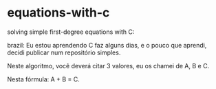 # equations-with-c
solving simple first-degree equations with C:

brazil:
Eu estou aprendendo C faz alguns dias, e o pouco que aprendi, decidi publicar num repositório simples.

Neste algoritmo, você deverá citar 3 valores, eu os chamei de A, B e C. 

Nesta fórmula:
A + B = C.
